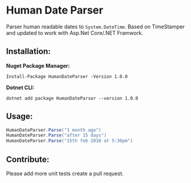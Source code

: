 # Human Date Parser

Parser human readable dates to `System.DateTime`. Based on TimeStamper and updated to work with Asp.Net Core/.NET Framwork.


Installation:
---
**Nuget Package Manager:**
```
Install-Package HumanDateParser -Version 1.0.0
```

**Dotnet CLI:**
```
dotnet add package HumanDateParser --version 1.0.0
```


Usage:
---
```csharp
HumanDateParser.Parse("1 month ago")
HumanDateParser.Parse("after 15 days")
HumanDateParser.Parse("15th feb 2010 at 5:30pm")
```

Contribute:
---
Please add more unit tests create a pull request.
